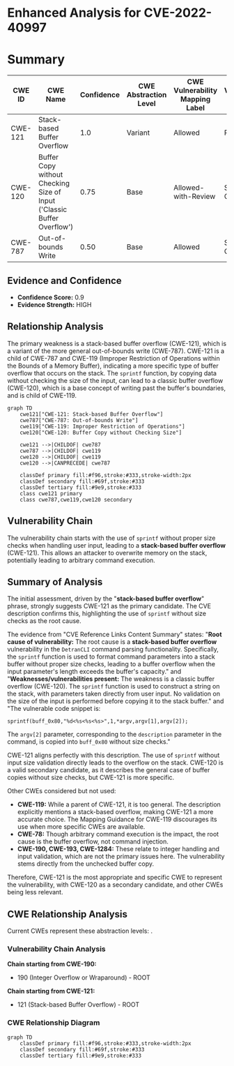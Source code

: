 # Enhanced Analysis for CVE-2022-40997

# Summary
| CWE ID | CWE Name | Confidence | CWE Abstraction Level | CWE Vulnerability Mapping Label | CWE-Vulnerability Mapping Notes |
|---|---|---|---|---|---|
| CWE-121 | Stack-based Buffer Overflow | 1.0 | Variant | Allowed | Primary CWE |
| CWE-120 | Buffer Copy without Checking Size of Input ('Classic Buffer Overflow') | 0.75 | Base | Allowed-with-Review | Secondary Candidate |
| CWE-787 | Out-of-bounds Write | 0.50 | Base | Allowed | Secondary Candidate |

## Evidence and Confidence

*   **Confidence Score:** 0.9
*   **Evidence Strength:** HIGH

## Relationship Analysis
The primary weakness is a stack-based buffer overflow (CWE-121), which is a variant of the more general out-of-bounds write (CWE-787). CWE-121 is a child of CWE-787 and CWE-119 (Improper Restriction of Operations within the Bounds of a Memory Buffer), indicating a more specific type of buffer overflow that occurs on the stack. The `sprintf` function, by copying data without checking the size of the input, can lead to a classic buffer overflow (CWE-120), which is a base concept of writing past the buffer's boundaries, and is child of CWE-119.

```mermaid
graph TD
    cwe121["CWE-121: Stack-based Buffer Overflow"]
    cwe787["CWE-787: Out-of-bounds Write"]
    cwe119["CWE-119: Improper Restriction of Operations"]
    cwe120["CWE-120: Buffer Copy without Checking Size"]
    
    cwe121 -->|CHILDOF| cwe787
    cwe787 -->|CHILDOF| cwe119
    cwe120 -->|CHILDOF| cwe119
    cwe120 -->|CANPRECEDE| cwe787
    
    classDef primary fill:#f96,stroke:#333,stroke-width:2px
    classDef secondary fill:#69f,stroke:#333
    classDef tertiary fill:#9e9,stroke:#333
    class cwe121 primary
    class cwe787,cwe119,cwe120 secondary
```

## Vulnerability Chain
The vulnerability chain starts with the use of `sprintf` without proper size checks when handling user input, leading to a **stack-based buffer overflow** (CWE-121). This allows an attacker to overwrite memory on the stack, potentially leading to arbitrary command execution.

## Summary of Analysis
The initial assessment, driven by the "**stack-based buffer overflow**" phrase, strongly suggests CWE-121 as the primary candidate. The CVE description confirms this, highlighting the use of `sprintf` without size checks as the root cause.

The evidence from "CVE Reference Links Content Summary" states:
"**Root cause of vulnerability:** The root cause is a **stack-based buffer overflow** vulnerability in the `DetranCLI` command parsing functionality. Specifically, the `sprintf` function is used to format command parameters into a stack buffer without proper size checks, leading to a buffer overflow when the input parameter's length exceeds the buffer's capacity."
and
"**Weaknesses/vulnerabilities present:** The weakness is a classic buffer overflow (CWE-120). The `sprintf` function is used to construct a string on the stack, with parameters taken directly from user input. No validation on the size of the input is performed before copying it to the stack buffer."
and
"The vulnerable code snippet is:
```
sprintf(buff_0x80,"%d<%s<%s<%s>",1,*argv,argv[1],argv[2]);
```
The `argv[2]` parameter, corresponding to the `description` parameter in the command, is copied into `buff_0x80` without size checks."

CWE-121 aligns perfectly with this description. The use of `sprintf` without input size validation directly leads to the overflow on the stack. CWE-120 is a valid secondary candidate, as it describes the general case of buffer copies without size checks, but CWE-121 is more specific.

Other CWEs considered but not used:

*   **CWE-119:** While a parent of CWE-121, it is too general. The description explicitly mentions a stack-based overflow, making CWE-121 a more accurate choice. The Mapping Guidance for CWE-119 discourages its use when more specific CWEs are available.
*   **CWE-78:** Though arbitrary command execution is the impact, the root cause is the buffer overflow, not command injection.
*   **CWE-190, CWE-193, CWE-1284:** These relate to integer handling and input validation, which are not the primary issues here. The vulnerability stems directly from the unchecked buffer copy.

Therefore, CWE-121 is the most appropriate and specific CWE to represent the vulnerability, with CWE-120 as a secondary candidate, and other CWEs being less relevant.


## CWE Relationship Analysis

Current CWEs represent these abstraction levels: .


### Vulnerability Chain Analysis

**Chain starting from CWE-190:**
- 190 (Integer Overflow or Wraparound) - ROOT


**Chain starting from CWE-121:**
- 121 (Stack-based Buffer Overflow) - ROOT



### CWE Relationship Diagram

```mermaid
graph TD
    classDef primary fill:#f96,stroke:#333,stroke-width:2px
    classDef secondary fill:#69f,stroke:#333
    classDef tertiary fill:#9e9,stroke:#333
```